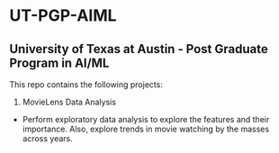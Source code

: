 # UT-PGP-AIML
## University of Texas at Austin - Post Graduate Program in AI/ML
This repo contains the following projects:
1. MovieLens Data Analysis
- Perform exploratory data analysis to explore the features and their importance. Also, explore trends in movie watching by the masses across years. 


